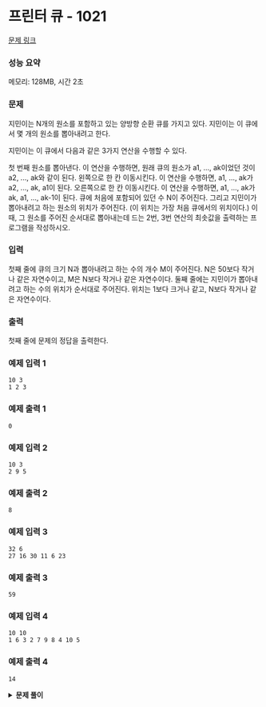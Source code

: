 # 프린터 큐 - 1021

[문제 링크](https://www.acmicpc.net/problem/1021)

### 성능 요약

메모리: 128MB, 시간 2초

### 문제

지민이는 N개의 원소를 포함하고 있는 양방향 순환 큐를 가지고 있다. 지민이는 이 큐에서 몇 개의 원소를 뽑아내려고 한다.

지민이는 이 큐에서 다음과 같은 3가지 연산을 수행할 수 있다.

첫 번째 원소를 뽑아낸다. 이 연산을 수행하면, 원래 큐의 원소가 a1, ..., ak이었던 것이 a2, ..., ak와 같이 된다.
왼쪽으로 한 칸 이동시킨다. 이 연산을 수행하면, a1, ..., ak가 a2, ..., ak, a1이 된다.
오른쪽으로 한 칸 이동시킨다. 이 연산을 수행하면, a1, ..., ak가 ak, a1, ..., ak-1이 된다.
큐에 처음에 포함되어 있던 수 N이 주어진다. 그리고 지민이가 뽑아내려고 하는 원소의 위치가 주어진다. (이 위치는 가장 처음 큐에서의 위치이다.) 이때, 그 원소를 주어진 순서대로 뽑아내는데 드는 2번, 3번 연산의 최솟값을 출력하는 프로그램을 작성하시오.

### 입력

첫째 줄에 큐의 크기 N과 뽑아내려고 하는 수의 개수 M이 주어진다. N은 50보다 작거나 같은 자연수이고, M은 N보다 작거나 같은 자연수이다. 둘째 줄에는 지민이가 뽑아내려고 하는 수의 위치가 순서대로 주어진다. 위치는 1보다 크거나 같고, N보다 작거나 같은 자연수이다.

### 출력

첫째 줄에 문제의 정답을 출력한다.

### 예제 입력 1

```
10 3
1 2 3
```

### 예제 출력 1

```
0
```

### 예제 입력 2

```
10 3
2 9 5
```

### 예제 출력 2

```
8
```

### 예제 입력 3

```
32 6
27 16 30 11 6 23
```

### 예제 출력 3

```
59
```

### 예제 입력 4

```
10 10
1 6 3 2 7 9 8 4 10 5
```

### 예제 출력 4

```
14
```

<details><summary><b>문제 풀이</b></summary>
<div markdown="1">

```js
const input = require("fs")
  .readFileSync("./input4.txt")
  .toString()
  .trim()
  .split("\n");

function Solution(input) {
  const [n, m] = input[0].split(" ").map((v) => +v);
  const position = input[1].split(" ").map((v) => +v);

  const queue = new Array(n).fill().map((v, i) => i + 1);

  let count = 0;

  for (let i = 0; i < position.length; i++) {
    if (queue[0] === position[i]) queue.shift();
    else {
      const mid = queue.indexOf(queue[Math.floor(queue.length / 2)]);

      while (queue[0] !== position[i]) {
        if (queue.indexOf(position[i]) <= mid) {
          const cur = queue.shift();
          queue.push(cur);
          count++;
        } else {
          const cur = queue.pop();
          queue.unshift(cur);
          count++;
        }
      }
      queue.shift();
    }
  }
  console.log(count);
}

Solution(input);
```

한번에 통과해버렸다! 너무 신나!

- 입력받은 N만큼 큐를 1부터 인덱스로 채워 배열로 만든다.
- 뽑고자 하는 순서를 배열 position으로 지정
- position의 길이만큼 반복
- 큐의 첫번째와 현재 position(뽑고자 하는 원소의 위치)이 같다면 뽑아낸다.
- 다르다면 현재 뽑고자 하는 원소의 위치와 큐의 첫번째 원소가 같을 때까지 반복한다.
- 큐의 중간 원소의 인덱스 번호를 mid라고 칭한다.
- 이 mid의 크기가 현재 뽑고자 하는 원소의 인덱스 번호보다 작거나 같다면 왼쪽으로 한 칸 이동시키고, count 증가
- mid의 크기가 현재 뽑고자 하는 원소의 인덱스 번호보다 크다면 오른쪽으로 한 칸 이동시키고, count 증가
- 같아지면 queue에서 원소를 뽑아낸다.
- count를 출력한다.

</div>
</details>
